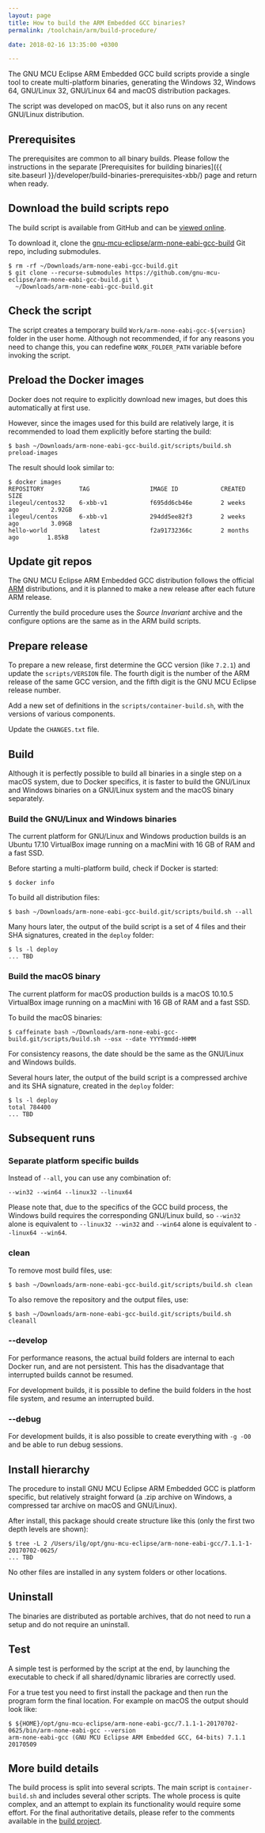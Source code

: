 ```yaml
---
layout: page
title: How to build the ARM Embedded GCC binaries?
permalink: /toolchain/arm/build-procedure/

date: 2018-02-16 13:35:00 +0300

---
```


The GNU MCU Eclipse ARM Embedded GCC build scripts provide a single tool to create multi-platform binaries, generating the Windows 32, Windows 64, GNU/Linux 32, GNU/Linux 64 and macOS distribution packages.

The script was developed on macOS, but it also runs on any recent GNU/Linux distribution.

## Prerequisites

The prerequisites are common to all binary builds. Please follow the instructions in the separate [Prerequisites for building binaries]({{ site.baseurl }}/developer/build-binaries-prerequisites-xbb/) page and return when ready.

## Download the build scripts repo

The build script is available from GitHub and can be [viewed online](https://github.com/gnu-mcu-eclipse/arm-none-eabi-gcc-build/blob/master/scripts/build.sh).

To download it, clone the [gnu-mcu-eclipse/arm-none-eabi-gcc-build](https://github.com/gnu-mcu-eclipse/arm-none-eabi-gcc-build) Git repo, including submodules. 

```console
$ rm -rf ~/Downloads/arm-none-eabi-gcc-build.git
$ git clone --recurse-submodules https://github.com/gnu-mcu-eclipse/arm-none-eabi-gcc-build.git \
  ~/Downloads/arm-none-eabi-gcc-build.git
```

## Check the script

The script creates a temporary build `Work/arm-none-eabi-gcc-${version}` folder in the user home. Although not recommended, if for any reasons you need to change this, you can redefine `WORK_FOLDER_PATH` variable before invoking the script.

## Preload the Docker images

Docker does not require to explicitly download new images, but does this automatically at first use.

However, since the images used for this build are relatively large, it is recommended to load them explicitly before starting the build:

```console
$ bash ~/Downloads/arm-none-eabi-gcc-build.git/scripts/build.sh preload-images
```

The result should look similar to:

```console
$ docker images
REPOSITORY          TAG                 IMAGE ID            CREATED             SIZE
ilegeul/centos32    6-xbb-v1            f695dd6cb46e        2 weeks ago         2.92GB
ilegeul/centos      6-xbb-v1            294dd5ee82f3        2 weeks ago         3.09GB
hello-world         latest              f2a91732366c        2 months ago        1.85kB
```

## Update git repos

The GNU MCU Eclipse ARM Embedded GCC distribution follows the official [ARM](https://developer.arm.com/open-source/gnu-toolchain/gnu-rm) distributions, and it is planned to make a new release after each future ARM release.

Currently the build procedure uses the _Source Invariant_ archive and the configure options are the same as in the ARM build scripts.

## Prepare release

To prepare a new release, first determine the GCC version (like `7.2.1`) and update the `scripts/VERSION` file. The fourth digit is the number of the ARM release of the same GCC version, and the fifth digit is the GNU MCU Eclipse release number.

Add a new set of definitions in the `scripts/container-build.sh`, with the versions of various components.

Update the `CHANGES.txt` file.

## Build

Although it is perfectly possible to build all binaries in a single step on a macOS system, due to Docker specifics, it is faster to build the GNU/Linux and Windows binaries on a GNU/Linux system and the macOS binary separately.

### Build the GNU/Linux and Windows binaries

The current platform for GNU/Linux and Windows production builds is an Ubuntu 17.10 VirtualBox image running on a macMini with 16 GB of RAM and a fast SSD.

Before starting a multi-platform build, check if Docker is started:

```console
$ docker info
```

To build all distribution files:

```console
$ bash ~/Downloads/arm-none-eabi-gcc-build.git/scripts/build.sh --all
```

Many hours later, the output of the build script is a set of 4 files and their SHA signatures, created in the `deploy` folder:

```console
$ ls -l deploy
... TBD
```

### Build the macOS binary

The current platform for macOS production builds is a macOS 10.10.5 VirtualBox image running on a macMini with 16 GB of RAM and a fast SSD.

To build the macOS binaries:

```console
$ caffeinate bash ~/Downloads/arm-none-eabi-gcc-build.git/scripts/build.sh --osx --date YYYYmmdd-HHMM
```

For consistency reasons, the date should be the same as the GNU/Linux and Windows builds.

Several hours later, the output of the build script is a compressed archive and its SHA signature, created in the `deploy` folder:

```console
$ ls -l deploy
total 784400
... TBD
```

## Subsequent runs

### Separate platform specific builds

Instead of `--all`, you can use any combination of:

```
--win32 --win64 --linux32 --linux64
```

Please note that, due to the specifics of the GCC build process, the Windows build requires the corresponding GNU/Linux build, so `--win32` alone is equivalent to `--linux32 --win32` and `--win64` alone is equivalent to `--linux64 --win64`.

### clean

To remove most build files, use:

```console
$ bash ~/Downloads/arm-none-eabi-gcc-build.git/scripts/build.sh clean
```

To also remove the repository and the output files, use:

```console
$ bash ~/Downloads/arm-none-eabi-gcc-build.git/scripts/build.sh cleanall
```

### --develop

For performance reasons, the actual build folders are internal to each Docker run, and are not persistent. This has the disadvantage that interrupted builds cannot be resumed.

For development builds, it is possible to define the build folders in the host file system, and resume an interrupted build.

### --debug

For development builds, it is also possible to create everything with `-g -O0` and be able to run debug sessions.

## Install hierarchy

The procedure to install GNU MCU Eclipse ARM Embedded GCC is platform specific, but relatively straight forward (a .zip archive on Windows, a compressed tar archive on macOS and GNU/Linux).

After install, this package should create structure like this (only the first two depth levels are shown):

```console
$ tree -L 2 /Users/ilg/opt/gnu-mcu-eclipse/arm-none-eabi-gcc/7.1.1-1-20170702-0625/
... TBD
```

No other files are installed in any system folders or other locations.

## Uninstall

The binaries are distributed as portable archives, that do not need to run a setup and do not require an uninstall.

## Test

A simple test is performed by the script at the end, by launching the executable to check if all shared/dynamic libraries are correctly used.

For a true test you need to first install the package and then run the program form the final location. For example on macOS the output should look like:

```console
$ ${HOME}/opt/gnu-mcu-eclipse/arm-none-eabi-gcc/7.1.1-1-20170702-0625/bin/arm-none-eabi-gcc --version
arm-none-eabi-gcc (GNU MCU Eclipse ARM Embedded GCC, 64-bits) 7.1.1 20170509
```

## More build details

The build process is split into several scripts. The main script is `container-build.sh` and includes several other scripts. The whole process is quite complex, and an attempt to explain its functionality would require some effort. For the final authoritative details, please refer to the comments available in the [build project](https://github.com/gnu-mcu-eclipse/arm-none-eabi-gcc-build/).
